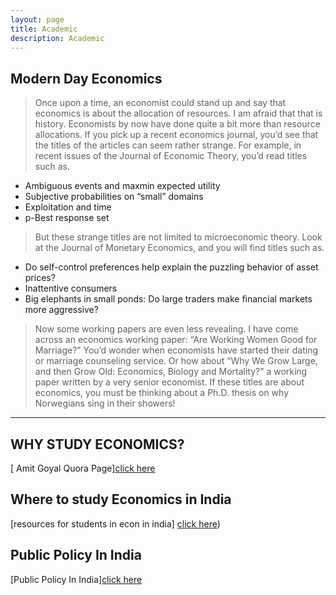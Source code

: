 ```yaml
---
layout: page
title: Academic
description: Academic
---
```


<h2>
  <span class="label label-danger"> Modern Day Economics </span>
</h2>

 
> Once upon a time, an economist could stand up and say that economics is about the 
allocation of resources. I am afraid that that is history. Economists by now have done 
quite a bit more than resource allocations. If you pick up a recent economics journal, 
you’d see that the titles of the articles can seem rather strange. For example, in recent 
issues of the Journal of Economic Theory, you’d read titles such as.

- Ambiguous events and maxmin expected utility 
- Subjective probabilities on “small” domains 
- Exploitation and time 
- p-Best response set 

> But these strange titles are not limited to microeconomic theory. Look at the Journal of 
Monetary Economics, and you will find titles such as.

- Do self-control preferences help explain the puzzling behavior of asset prices? 
- Inattentive consumers 
- Big elephants in small ponds: Do large traders make financial markets more 
aggressive? 

> Now some working papers are even less revealing. I have come across an economics 
working paper: “Are Working Women Good for Marriage?” You’d wonder when 
economists have started their dating or marriage counseling service. Or how about “Why 
We Grow Large, and then Grow Old: Economics, Biology and Mortality?” a working 
paper written by a very senior economist. If these titles are about economics, you must be 
thinking about a Ph.D. thesis on why Norwegians sing in their showers! 


----

## WHY STUDY ECONOMICS?


[ Amit Goyal Quora Page][click here](https://www.quora.com/Why-should-I-study-economics/answer/Amit-Goyal-135)


## **Where to study Economics in India**

[resources for students in econ in india] [ click here](https://www.shivhastawala.com/resources))




## **Public Policy In India**

[Public Policy In India][click here](https://publicpolicyindia.com/)





